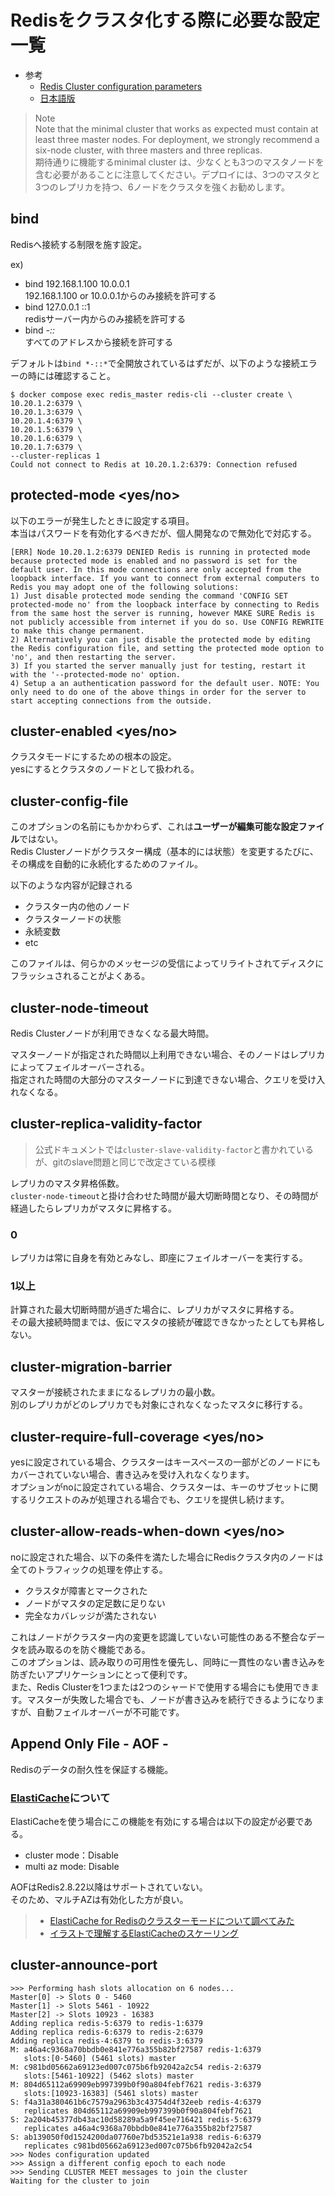 # Redisをクラスタ化する際に必要な設定一覧

- 参考
  - [Redis Cluster configuration parameters](https://redis.io/docs/management/scaling/)
  - [日本語版](http://mogile.web.fc2.com/redis/docs/manual/scaling/index.html)

> Note  
> Note that the minimal cluster that works as expected must contain at least three master nodes. For deployment, we strongly recommend a six-node cluster, with three masters and three replicas.  
> 期待通りに機能するminimal cluster は、少なくとも3つのマスタノードを含む必要があることに注意してください。デプロイには、3つのマスタと3つのレプリカを持つ、6ノードをクラスタを強くお勧めします。

## bind <ip address:port number>

Redisへ接続する制限を施す設定。

ex)

- bind 192.168.1.100 10.0.0.1  
  192.168.1.100 or 10.0.0.1からのみ接続を許可する
- bind 127.0.0.1 ::1  
  redisサーバー内からのみ接続を許可する
- bind *-::*  
  すべてのアドレスから接続を許可する

デフォルトは`bind *-::*`で全開放されているはずだが、以下のような接続エラーの時には確認すること。

```console
$ docker compose exec redis_master redis-cli --cluster create \
10.20.1.2:6379 \
10.20.1.3:6379 \
10.20.1.4:6379 \
10.20.1.5:6379 \
10.20.1.6:6379 \
10.20.1.7:6379 \
--cluster-replicas 1
Could not connect to Redis at 10.20.1.2:6379: Connection refused
```

## protected-mode <yes/no>

以下のエラーが発生したときに設定する項目。  
本当はパスワードを有効化するべきだが、個人開発なので無効化で対応する。

```
[ERR] Node 10.20.1.2:6379 DENIED Redis is running in protected mode because protected mode is enabled and no password is set for the default user. In this mode connections are only accepted from the loopback interface. If you want to connect from external computers to Redis you may adopt one of the following solutions:
1) Just disable protected mode sending the command 'CONFIG SET protected-mode no' from the loopback interface by connecting to Redis from the same host the server is running, however MAKE SURE Redis is not publicly accessible from internet if you do so. Use CONFIG REWRITE to make this change permanent.
2) Alternatively you can just disable the protected mode by editing the Redis configuration file, and setting the protected mode option to 'no', and then restarting the server.
3) If you started the server manually just for testing, restart it with the '--protected-mode no' option.
4) Setup a an authentication password for the default user. NOTE: You only need to do one of the above things in order for the server to start accepting connections from the outside.
```

## cluster-enabled <yes/no>

クラスタモードにするための根本の設定。  
yesにするとクラスタのノードとして扱われる。

## cluster-config-file <filename>

このオプションの名前にもかかわらず、これは**ユーザーが編集可能な設定ファイル**ではない。  
Redis Clusterノードがクラスター構成（基本的には状態）を変更するたびに、その構成を自動的に永続化するためのファイル。  

以下のような内容が記録される

- クラスター内の他のノード
- クラスターノードの状態
- 永続変数
- etc

このファイルは、何らかのメッセージの受信によってリライトされてディスクにフラッシュされることがよくある。

## cluster-node-timeout <milliseconds>

Redis Clusterノードが利用できなくなる最大時間。

マスターノードが指定された時間以上利用できない場合、そのノードはレプリカによってフェイルオーバーされる。  
指定された時間の大部分のマスターノードに到達できない場合、クエリを受け入れなくなる。

## cluster-replica-validity-factor <factor>

> 公式ドキュメントでは`cluster-slave-validity-factor`と書かれているが、gitのslave問題と同じで改定さている模様

レプリカのマスタ昇格係数。  
`cluster-node-timeout`と掛け合わせた時間が最大切断時間となり、その時間が経過したらレプリカがマスタに昇格する。

### 0

レプリカは常に自身を有効とみなし、即座にフェイルオーバーを実行する。

### 1以上

計算された最大切断時間が過ぎた場合に、レプリカがマスタに昇格する。  
その最大接続時間までは、仮にマスタの接続が確認できなかったとしても昇格しない。

## cluster-migration-barrier <count>

マスターが接続されたままになるレプリカの最小数。  
別のレプリカがどのレプリカでも対象にされなくなったマスタに移行する。

## cluster-require-full-coverage <yes/no>

yesに設定されている場合、クラスターはキースペースの一部がどのノードにもカバーされていない場合、書き込みを受け入れなくなります。  
オプションがnoに設定されている場合、クラスターは、キーのサブセットに関するリクエストのみが処理される場合でも、クエリを提供し続けます。

## cluster-allow-reads-when-down <yes/no>

 noに設定された場合、以下の条件を満たした場合にRedisクラスタ内のノードは全てのトラフィックの処理を停止する。

- クラスタが障害とマークされた
- ノードがマスタの定足数に足りない
- 完全なカバレッジが満たされない

これはノードがクラスター内の変更を認識していない可能性のある不整合なデータを読み取るのを防ぐ機能である。  
このオプションは、読み取りの可用性を優先し、同時に一貫性のない書き込みを防ぎたいアプリケーションにとって便利です。  
また、Redis Clusterを1つまたは2つのシャードで使用する場合にも使用できます。マスターが失敗した場合でも、ノードが書き込みを続行できるようになりますが、自動フェイルオーバーが不可能です。

## Append Only File - AOF -

Redisのデータの耐久性を保証する機能。  

### [ElastiCache](https://docs.aws.amazon.com/ja_jp/AmazonElastiCache/latest/red-ug/WhatIs.html)について

ElastiCacheを使う場合にこの機能を有効にする場合は以下の設定が必要である。

- cluster mode：Disable
- multi az mode: Disable

AOFはRedis2.8.22以降はサポートされていない。  
そのため、マルチAZは有効化した方が良い。

> - [ElastiCache for Redisのクラスターモードについて調べてみた](https://dev.classmethod.jp/articles/elasticache-cluster-mode/)
> - [イラストで理解するElastiCacheのスケーリング](https://zenn.dev/fdnsy/articles/727864f43d9e67)

## cluster-announce-port

```console
>>> Performing hash slots allocation on 6 nodes...
Master[0] -> Slots 0 - 5460
Master[1] -> Slots 5461 - 10922
Master[2] -> Slots 10923 - 16383
Adding replica redis-5:6379 to redis-1:6379
Adding replica redis-6:6379 to redis-2:6379
Adding replica redis-4:6379 to redis-3:6379
M: a46a4c9368a70bbdb0e841e776a355b82bf27587 redis-1:6379
   slots:[0-5460] (5461 slots) master
M: c981bd05662a69123ed007c075b6fb92042a2c54 redis-2:6379
   slots:[5461-10922] (5462 slots) master
M: 804d65112a69909eb997399b0f90a804febf7621 redis-3:6379
   slots:[10923-16383] (5461 slots) master
S: f4a31a380461b6c7579a2963b3c43754d4f32eeb redis-4:6379
   replicates 804d65112a69909eb997399b0f90a804febf7621
S: 2a204b45377db43ac10d58289a5a9f45ee716421 redis-5:6379
   replicates a46a4c9368a70bbdb0e841e776a355b82bf27587
S: ab139050f0d1524200da07760e7bd53521e1a938 redis-6:6379
   replicates c981bd05662a69123ed007c075b6fb92042a2c54
>>> Nodes configuration updated
>>> Assign a different config epoch to each node
>>> Sending CLUSTER MEET messages to join the cluster
Waiting for the cluster to join
```
